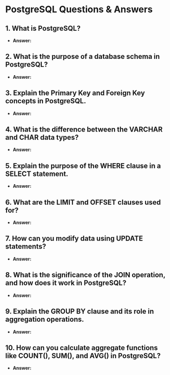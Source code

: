 # PostgreSQL Questions & Answers

## 1. What is PostgreSQL?
- **Answer:**

## 2. What is the purpose of a database schema in PostgreSQL?
- **Answer:**

## 3. Explain the Primary Key and Foreign Key concepts in PostgreSQL.
- **Answer:**

## 4. What is the difference between the VARCHAR and CHAR data types?
- **Answer:**

## 5. Explain the purpose of the WHERE clause in a SELECT statement.
- **Answer:**

## 6. What are the LIMIT and OFFSET clauses used for?
- **Answer:**

## 7. How can you modify data using UPDATE statements?
- **Answer:**

## 8. What is the significance of the JOIN operation, and how does it work in PostgreSQL?
- **Answer:**

## 9. Explain the GROUP BY clause and its role in aggregation operations.
- **Answer:**

## 10. How can you calculate aggregate functions like COUNT(), SUM(), and AVG() in PostgreSQL?
- **Answer:**
